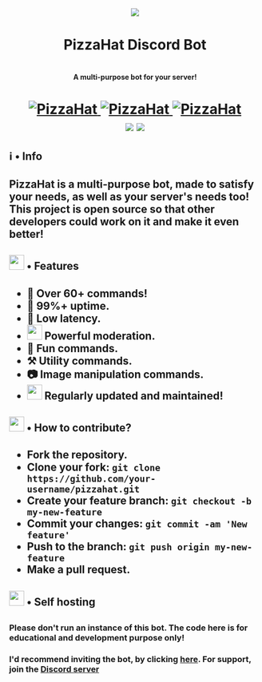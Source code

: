 <h2 align="center">
    <img src="https://github.com/DTS-11/PizzaHat/blob/main/assets/logo.png"/>
<h2/>

<h1 align="center"> PizzaHat Discord Bot <h1/>
<h4 align="center"> A multi-purpose bot for your server! <h4/>

<h1 align="center">
  <a href="https://top.gg/bot/751100444188737617">
      <img src="https://top.gg/api/widget/status/860889936914677770.svg" alt="PizzaHat" />
  </a>
  <a href="https://top.gg/bot/860889936914677770">
      <img src="https://top.gg/api/widget/servers/860889936914677770.svg" alt="PizzaHat" />
  </a>
  <a href="https://top.gg/bot/751100444188737617">
      <img src="https://top.gg/api/widget/upvotes/860889936914677770.svg" alt="PizzaHat" />
  </a><br>
  <img src="https://img.shields.io/badge/discord.py-1.7.3-blue?style=flat" />
  <img src="https://img.shields.io/badge/Python-3.9-green?style=flat&logo=python" />
</h1>
	
	
<h2> ℹ️ • Info <h2/>
<p>
PizzaHat is a multi-purpose bot, made to satisfy your needs, as well as your server's needs too! This project is open source so that other developers could work on it and make it even better!
<p/>
	
<h2><img src="https://cdn.discordapp.com/emojis/800797566471897088.png?size=80" height="30px"> • Features <h2/>
<ul>
  	<li> 📌 Over 60+ commands! </li>
  	<li> 🔼 99%+ uptime. </li>
  	<li> 🏓 Low latency. </li>
  	<li> <img src="https://cdn.discordapp.com/emojis/847248846526087239.png?size=80" height="30px"> Powerful moderation. </li>
  	<li> 🥳 Fun commands. </li>
	<li> ⚒️ Utility commands. </li>
  	<li> 📷 Image manipulation commands. </li>
  	<li> <img src="https://cdn.discordapp.com/emojis/809170074006192130.png?size=80" height="30px"> Regularly updated and maintained! </li>
</ul>
	
<h2><img src='https://cdn.discordapp.com/emojis/802615573556363284.png?size=80' height="30px"> • How to contribute? <h2/>
<ul>
	<li> Fork the repository. </li>
	<li> Clone your fork: <code>git clone https://github.com/your-username/pizzahat.git</code> </li>
	<li> Create your feature branch: <code>git checkout -b my-new-feature</code> </li>
	<li> Commit your changes: <code>git commit -am 'New feature'</code> </li>
	<li> Push to the branch: <code>git push origin my-new-feature</code> </li>
	<li> Make a pull request. </li>
</ul>
	
<h2><img src="https://cdn.discordapp.com/emojis/802615572080099378.png?size=80" height="30px"> • Self hosting <h2/>

### Please don't run an instance of this bot. The code here is for educational and development purpose only!
### I'd recommend inviting the bot, by clicking [here](https://dsc.gg/pizza-invite). For support, join the [Discord server](https://discord.gg/WhNVDTF)
